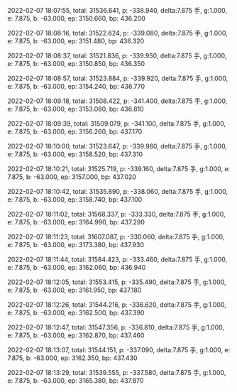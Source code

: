 2022-02-07 18:07:55, total: 31536.641, p: -338.940, delta:7.875 手, g:1.000, e: 7.875, b: -63.000, ep: 3150.660, bp: 436.200

2022-02-07 18:08:16, total: 31522.624, p: -339.080, delta:7.875 手, g:1.000, e: 7.875, b: -63.000, ep: 3151.480, bp: 436.320

2022-02-07 18:08:37, total: 31521.836, p: -339.950, delta:7.875 手, g:1.000, e: 7.875, b: -63.000, ep: 3150.850, bp: 436.350

2022-02-07 18:08:57, total: 31523.884, p: -339.920, delta:7.875 手, g:1.000, e: 7.875, b: -63.000, ep: 3154.240, bp: 436.770

2022-02-07 18:09:18, total: 31508.422, p: -341.400, delta:7.875 手, g:1.000, e: 7.875, b: -63.000, ep: 3153.080, bp: 436.810

2022-02-07 18:09:39, total: 31509.079, p: -341.100, delta:7.875 手, g:1.000, e: 7.875, b: -63.000, ep: 3156.260, bp: 437.170

2022-02-07 18:10:00, total: 31523.647, p: -339.960, delta:7.875 手, g:1.000, e: 7.875, b: -63.000, ep: 3158.520, bp: 437.310

2022-02-07 18:10:21, total: 31525.719, p: -339.160, delta:7.875 手, g:1.000, e: 7.875, b: -63.000, ep: 3157.000, bp: 437.020

2022-02-07 18:10:42, total: 31535.890, p: -338.060, delta:7.875 手, g:1.000, e: 7.875, b: -63.000, ep: 3158.740, bp: 437.100

2022-02-07 18:11:02, total: 31568.337, p: -333.330, delta:7.875 手, g:1.000, e: 7.875, b: -63.000, ep: 3164.990, bp: 437.290

2022-02-07 18:11:23, total: 31607.087, p: -330.060, delta:7.875 手, g:1.000, e: 7.875, b: -63.000, ep: 3173.380, bp: 437.930

2022-02-07 18:11:44, total: 31584.423, p: -333.460, delta:7.875 手, g:1.000, e: 7.875, b: -63.000, ep: 3162.060, bp: 436.940

2022-02-07 18:12:05, total: 31553.415, p: -335.490, delta:7.875 手, g:1.000, e: 7.875, b: -63.000, ep: 3161.950, bp: 437.180

2022-02-07 18:12:26, total: 31544.216, p: -336.620, delta:7.875 手, g:1.000, e: 7.875, b: -63.000, ep: 3162.500, bp: 437.390

2022-02-07 18:12:47, total: 31547.356, p: -336.810, delta:7.875 手, g:1.000, e: 7.875, b: -63.000, ep: 3162.870, bp: 437.460

2022-02-07 18:13:07, total: 31544.151, p: -337.090, delta:7.875 手, g:1.000, e: 7.875, b: -63.000, ep: 3162.350, bp: 437.430

2022-02-07 18:13:29, total: 31539.555, p: -337.580, delta:7.875 手, g:1.000, e: 7.875, b: -63.000, ep: 3165.380, bp: 437.870